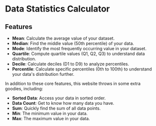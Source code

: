# Data Statistics Calculator

## Features

- **Mean**: Calculate the average value of your dataset.
- **Median**: Find the middle value (50th percentile) of your data.
- **Mode**: Identify the most frequently occurring value in your dataset.
- **Quartile**: Compute quartile values (Q1, Q2, Q3) to understand data distribution.
- **Decile**: Calculate deciles (D1 to D9) to analyze percentiles.
- **Percentile**: Calculate specific percentiles (0th to 100th) to understand your data's distribution further.

In addition to these core features, this website throws in some extra goodies, including:

- **Sorted Data**: Access your data in sorted order.
- **Data Count**: Get to know how many data you have.
- **Sum**: Quickly find the sum of all data points.
- **Min**: The minimum value in your data.
- **Max**: The maximum value in your data.